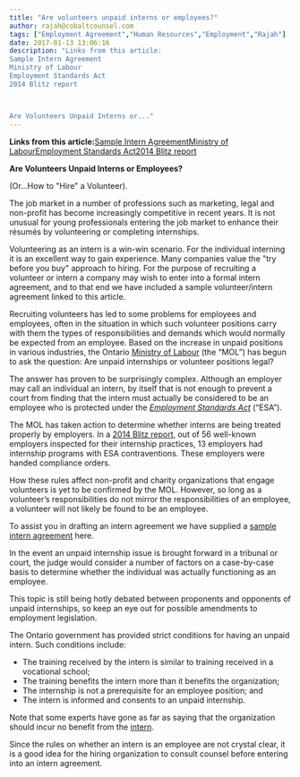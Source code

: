 ```yaml
---
title: "Are volunteers unpaid interns or employees?"
author: rajah@cobaltcounsel.com
tags: ["Employment Agreement","Human Resources","Employment","Rajah"]
date: 2017-01-13 13:06:16
description: "Links from this article:
Sample Intern Agreement
Ministry of Labour
Employment Standards Act
2014 Blitz report



Are Volunteers Unpaid Interns or..."
---
```


**Links from this article:**[Sample Intern Agreement](https://clausehound.com/legal-contract/16126/#!/document=)[Ministry of Labour](https://www.labour.gov.on.ca/english/es/pubs/internships.php)[Employment Standards Act](https://www.ontario.ca/laws/statute/00e41)[2014 Blitz report](https://www.labour.gov.on.ca/english/es/inspections/blitzresults_internships.php)

**Are Volunteers Unpaid Interns or Employees?**

(Or...How to "Hire" a Volunteer).

The job market in a number of professions such as marketing, legal and non-profit has become increasingly competitive in recent years. It is not unusual for young professionals entering the job market to enhance their résumés by volunteering or completing internships.

Volunteering as an intern is a win-win scenario.  For the individual interning it is an excellent way to gain experience. Many companies value the "try before you buy" approach to hiring.  For the purpose of recruiting a volunteer or intern a company may wish to enter into a formal intern agreement, and to that end we have included a sample volunteer/intern agreement linked to this article.

 

Recruiting volunteers has led to some problems for employees and employees, often in the situation in which such volunteer positions carry with them the types of responsibilities and demands which would normally be expected from an employee. Based on the increase in unpaid positions in various industries, the Ontario [Ministry of Labour](https://www.labour.gov.on.ca/english/es/pubs/internships.php) (the “MOL”) has begun to ask the question: Are unpaid internships or volunteer positions legal?

The answer has proven to be surprisingly complex. Although an employer may call an individual an intern, by itself that is not enough to prevent a court from finding that the intern must actually be considered to be an employee who is protected under the [*Employment Standards Act*](https://www.ontario.ca/laws/statute/00e41) (“ESA”).

The MOL has taken action to determine whether interns are being treated properly by employers. In a [2014 Blitz report](https://www.labour.gov.on.ca/english/es/inspections/blitzresults_internships.php), out of 56 well-known employers inspected for their internship practices, 13 employers had internship programs with ESA contraventions. These employers were handed compliance orders.

How these rules affect non-profit and charity organizations that engage volunteers is yet to be confirmed by the MOL. However, so long as a volunteer’s responsibilities do not mirror the responsibilities of an employee, a volunteer will not likely be found to be an employee.

To assist you in drafting an intern agreement we have supplied a [sample intern agreement](https://clausehound.com/legal-contract/16126/#!/document=) here.

In the event an unpaid internship issue is brought forward in a tribunal or court, the judge would consider a number of factors on a case-by-case basis to determine whether the individual was actually functioning as an employee.

This topic is still being hotly debated between proponents and opponents of unpaid internships, so keep an eye out for possible amendments to employment legislation.

The Ontario government has provided strict conditions for having an unpaid intern. Such conditions include:

- The training received by the intern is similar to training received in a vocational school;
- The training benefits the intern more than it benefits the organization;
- The internship is not a prerequisite for an employee position; and
- The intern is informed and consents to an unpaid internship.

Note that some experts have gone as far as saying that the organization should incur no benefit from the [intern](https://gowlingwlg.com/en/canada/insights-resources/are-unpaid-internships-legal-in-canada-).

 

Since the rules on whether an intern is an employee are not crystal clear, it is a good idea for the hiring organization to consult counsel before entering into an intern agreement.

 

 